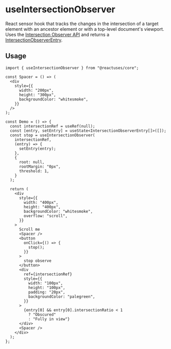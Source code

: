 # useIntersectionObserver

React sensor hook that tracks the changes in the intersection of a target element with an ancestor element or with a top-level document's viewport. Uses the [Intersection Observer API](https://developer.mozilla.org/en-US/docs/Web/API/Intersection_Observer_API) and returns a [IntersectionObserverEntry](https://developer.mozilla.org/en-US/docs/Web/API/IntersectionObserverEntry).

## Usage

```tsx
import { useIntersectionObserver } from "@reactuses/core";

const Spacer = () => (
  <div
    style={{
      width: "200px",
      height: "300px",
      backgroundColor: "whitesmoke",
    }}
  />
);

const Demo = () => {
  const intersectionRef = useRef(null);
  const [entry, setEntry] = useState<IntersectionObserverEntry[]>([]);
  const stop = useIntersectionObserver(
    intersectionRef,
    (entry) => {
      setEntry(entry);
    },
    {
      root: null,
      rootMargin: "0px",
      threshold: 1,
    }
  );

  return (
    <div
      style={{
        width: "400px",
        height: "400px",
        backgroundColor: "whitesmoke",
        overflow: "scroll",
      }}
    >
      Scroll me
      <Spacer />
      <button
        onClick={() => {
          stop();
        }}
      >
        stop observe
      </button>
      <div
        ref={intersectionRef}
        style={{
          width: "100px",
          height: "100px",
          padding: "20px",
          backgroundColor: "palegreen",
        }}
      >
        {entry[0] && entry[0].intersectionRatio < 1
          ? "Obscured"
          : "Fully in view"}
      </div>
      <Spacer />
    </div>
  );
};
```

